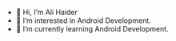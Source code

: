 - 👋 Hi, I’m Ali Haider
- 👀 I’m interested in Android Development.
- 🌱 I’m currently learning Android Development.

<!---
alihaider63/alihaider63 is a ✨ special ✨ repository because its `README.md` (this file) appears on your GitHub profile.
You can click the Preview link to take a look at your changes.
--->
